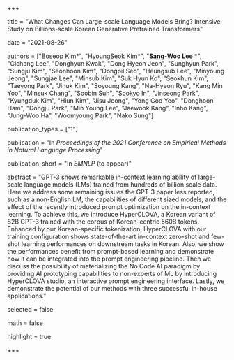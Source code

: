 +++

title = "What Changes Can Large-scale Language Models Bring? Intensive Study on Billions-scale Korean Generative Pretrained Transformers"

date = "2021-08-26"

authors = ["Boseop Kim*", "HyoungSeok Kim*", "**Sang-Woo Lee** *", "Gichang Lee", "Donghyun Kwak", "Dong Hyeon Jeon", "Sunghyun Park", "Sungju Kim", "Seonhoon Kim", "Dongpil Seo", "Heungsub Lee", "Minyoung Jeong", "Sungjae Lee", "Minsub Kim", "Suk Hyun Ko", "Seokhun Kim", "Taeyong Park", "Jinuk Kim", "Soyoung Kang", "Na-Hyeon Ryu", "Kang Min Yoo", "Minsuk Chang", "Soobin Suh", "Sookyo In", "Jinseong Park", "Kyungduk Kim", "Hiun Kim", "Jisu Jeong", "Yong Goo Yeo", "Donghoon Ham", "Dongju Park", "Min Young Lee", "Jaewook Kang", "Inho Kang", "Jung-Woo Ha", "Woomyoung Park", "Nako Sung"]


publication_types = ["1"]

publication = "In *Proceedings of the 2021 Conference on Empirical Methods in Natural Language Processing*"

publication_short = "In *EMNLP* (to appear)"

abstract = "GPT-3 shows remarkable in-context learning ability of large-scale language models (LMs) trained from hundreds of billion scale data.
Here we address some remaining issues the GPT-3 paper less reported, such as a non-English LM, the capabilities of different sized models, and the effect of the recently introduced prompt optimization on the in-context learning.
To achieve this, we introduce HyperCLOVA, a Korean variant of 82B GPT-3 trained with the corpus of Korean-centric 560B tokens.
Enhanced by our Korean-specific tokenization, HyperCLOVA with our training configuration shows state-of-the-art in-context zero-shot and few-shot learning performances on downstream tasks in Korean. Also, we show the performances benefit from prompt-based learning and demonstrate how it can be integrated into the prompt engineering pipeline. Then we discuss the possibility of materializing the No Code AI paradigm by providing AI prototyping capabilities to non-experts of ML by introducing HyperCLOVA studio, an interactive prompt engineering interface. Lastly, we demonstrate the potential of our methods with three successful in-house applications."

selected = false

math = false

highlight = true

+++

